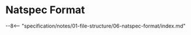 <!-- This file is generated via `cargo build`. Please don't edit by hand. -->

<!-- markdownlint-disable no-inline-html -->
<!-- markdownlint-disable no-space-in-emphasis -->
<!-- cSpell:disable -->

# Natspec Format

--8<-- "specification/notes/01-file-structure/06-natspec-format/index.md"
